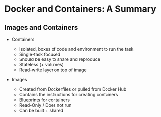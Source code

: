 # Docker and Containers: A Summary

## Images and Containers

* Containers 
  * Isolated, boxes of code and environment to run the task
  * Single-task focused
  * Should be easy to share and reproduce
  * Stateless (+ volumes)
  * Read-write layer on top of image

* Images
  * Created from Dockerfiles or pulled from Docker Hub
  * Contains the instructions for creating containers
  * Blueprints for containers
  * Read-Only / Does not run
  * Can be built + shared
